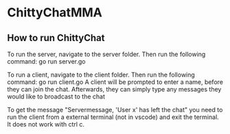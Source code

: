 # ChittyChatMMA
## How to run ChittyChat
To run the server, navigate to the server folder. Then run the following command: go run server.go

To run a client, navigate to the client folder. Then run the following command: go run client.go
A client will be prompted to enter a name, before they can join the chat. Afterwards, they can simply type any messages they would like to broadcast to the chat

To get the message "Servermessage, 'User x' has left the chat" you need to run the client from a external terminal (not in vscode) and exit the terminal. It does not work with ctrl c.